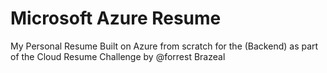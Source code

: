 <!-- Backend code using Azure for deployment -->

# Microsoft Azure Resume

My Personal Resume Built on Azure from scratch for the (Backend) as part of the Cloud Resume Challenge by @forrest Brazeal
